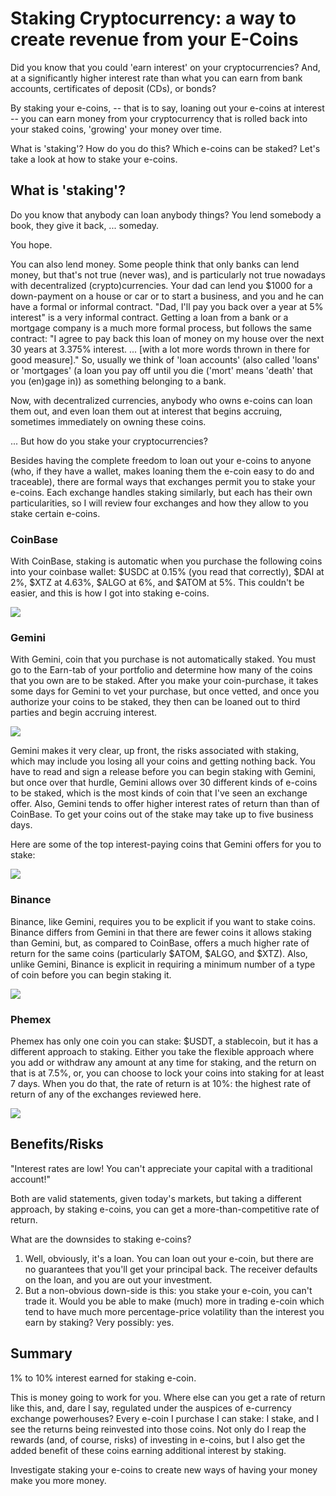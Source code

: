 # Staking Cryptocurrency: a way to create revenue from your E-Coins

Did you know that you could 'earn interest' on your cryptocurrencies? And, at a significantly higher interest rate than what you can earn from bank accounts, certificates of deposit (CDs), or bonds?

By staking your e-coins, -- that is to say, loaning out your e-coins at interest -- you can earn money from your cryptocurrency that is rolled back into your staked coins, 'growing' your money over time.

What is 'staking'? How do you do this? Which e-coins can be staked? Let's take a look at how to stake your e-coins.

## What is 'staking'?

Do you know that anybody can loan anybody things? You lend somebody a book, they give it back, ... someday.

You hope.

You can also lend money. Some people think that only banks can lend money, but that's not true (never was), and is particularly not true nowadays with decentralized (crypto)currencies. Your dad can lend you $1000 for a down-payment on a house or car or to start a business, and you and he can have a formal or informal contract. "Dad, I'll pay you back over a year at 5% interest" is a very informal contract. Getting a loan from a bank or a mortgage company is a much more formal process, but follows the same contract: "I agree to pay back this loan of money on my house over the next 30 years at 3.375% interest. ... [with a lot more words thrown in there for good measure]." So, usually we think of 'loan accounts' (also called 'loans' or 'mortgages' (a loan you pay off until you die ('mort' means 'death' that you (en)gage in)) as something belonging to a bank.

Now, with decentralized currencies, anybody who owns e-coins can loan them out, and even loan them out at interest that begins accruing, sometimes immediately on owning these coins.

... But how do you stake your cryptocurrencies?

Besides having the complete freedom to loan out your e-coins to anyone (who, if they have a wallet, makes loaning them the e-coin easy to do and traceable), there are formal ways that exchanges permit you to stake your e-coins. Each exchange handles staking similarly, but each has their own particularities, so I will review four exchanges and how they allow to you stake certain e-coins.

### CoinBase

With CoinBase, staking is automatic when you purchase the following coins into your coinbase wallet: $USDC at 0.15% (you read that correctly), $DAI at 2%, $XTZ at 4.63%, $ALGO at 6%, and $ATOM at 5%. This couldn't be easier, and this is how I got into staking e-coins.


<img src="imgs/staking/01-coinbase.png"/>


### Gemini

With Gemini, coin that you purchase is not automatically staked. You must go to the Earn-tab of your portfolio and determine how many of the coins that you own are to be staked. After you make your coin-purchase, it takes some days for Gemini to vet your purchase, but once vetted, and once you authorize your coins to be staked, they then can be loaned out to third parties and begin accruing interest.


<img src="imgs/staking/02a-gemini-manual-stake.png"/>


Gemini makes it very clear, up front, the risks associated with staking, which may include you losing all your coins and getting nothing back. You have to read and sign a release before you can begin staking with Gemini, but once over that hurdle, Gemini allows over 30 different kinds of e-coins to be staked, which is the most kinds of coin that I've seen an exchange offer. Also, Gemini tends to offer higher interest rates of return than than of CoinBase. To get your coins out of the stake may take up to five business days.

Here are some of the top interest-paying coins that Gemini offers for you to stake:


<img src="imgs/staking/02b-top-gemini-stakes.png"/>

### Binance

Binance, like Gemini, requires you to be explicit if you want to stake coins. Binance differs from Gemini in that there are fewer coins it allows staking than Gemini, but, as compared to CoinBase, offers a much higher rate of return for the same coins (particularly $ATOM, $ALGO, and $XTZ). Also, unlike Gemini, Binance is explicit in requiring a minimum number of a type of coin before you can begin staking it.

<img src="imgs/staking/03-binance.png"/>


### Phemex

Phemex has only one coin you can stake: $USDT, a stablecoin, but it has a different approach to staking. Either you take the flexible approach where you add or withdraw any amount at any time for staking, and the return on that is at 7.5%, or, you can choose to lock your coins into staking for at least 7 days. When you do that, the rate of return is at 10%: the highest rate of return of any of the exchanges reviewed here.


<img src="imgs/staking/04-phemex-usdt-10-percent.png"/>


## Benefits/Risks

"Interest rates are low! You can't appreciate your capital with a traditional account!" 

Both are valid statements, given today's markets, but taking a different approach, by staking e-coins, you can get a more-than-competitive rate of return.

What are the downsides to staking e-coins?

1. Well, obviously, it's a loan. You can loan out your e-coin, but there are no guarantees that you'll get your principal back. The receiver defaults on the loan, and you are out your investment.
1. But a non-obvious down-side is this: you stake your e-coin, you can't trade it. Would you be able to make (much) more in trading e-coin which tend to have much more percentage-price volatility than the interest you earn by staking? Very possibly: yes.

## Summary

1% to 10% interest earned for staking e-coin. 

This is money going to work for you. Where else can you get a rate of return like this, and, dare I say, regulated under the auspices of e-currency exchange powerhouses? Every e-coin I purchase I can stake: I stake, and I see the returns being reinvested into those coins. Not only do I reap the rewards (and, of course, risks) of investing in e-coins, but I also get the added benefit of these coins earning additional interest by staking.

Investigate staking your e-coins to create new ways of having your money make you more money.
